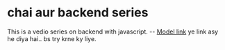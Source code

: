 # chai aur backend series

This is a vedio series on backend with javascript. 
-- [Model link](https://google.com)
ye link asy he diya hai.. bs try krne ky liye.